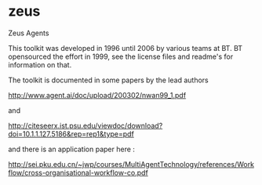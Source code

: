 # zeus
Zeus Agents 

This toolkit was developed in 1996 until 2006 by various teams at BT. BT opensourced the effort in 1999, see the license files and readme's for information on that. 

The toolkit is documented in some papers by the lead authors 

http://www.agent.ai/doc/upload/200302/nwan99_1.pdf

and 

http://citeseerx.ist.psu.edu/viewdoc/download?doi=10.1.1.127.5186&rep=rep1&type=pdf

and there is an application paper here :

http://sei.pku.edu.cn/~jwp/courses/MultiAgentTechnology/references/Workflow/cross-organisational-workflow-co.pdf
